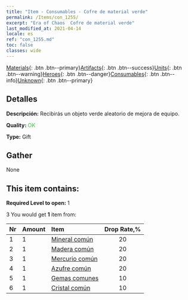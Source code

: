 ```yaml
---
title: "Item - Consumables - Cofre de material verde"
permalink: /Items/con_1255/
excerpt: "Era of Chaos  Cofre de material verde"
last_modified_at: 2021-04-14
locale: es
ref: "con_1255.md"
toc: false
classes: wide
---
```

 [Materials](/es/Items/){: .btn .btn--primary}[Artifacts](/es/Items/Artifacts/){: .btn .btn--success}[Units](/es/Items/Units/){: .btn .btn--warning}[Heroes](/es/Items/Heroes/){: .btn .btn--danger}[Consumables](/es/Items/Consumables/){: .btn .btn--info}[Unknown](/es/Items/Unknown/){: .btn .btn--primary}

## Detalles
 **Descripción:** Recibirás un objeto verde aleatorio de mejora de equipo.

 **Quality:** <span style="color: #32CD32">OK</span>

 **Type:** Gift

## Gather

  None

## This item contains:

 **Required Level to open:** 1

 3 You would get **1** item  from:

  | Nr | Amount |     Item    | Drop Rate,% |
  |:---|:-------|:------------|:---------:|
  | 1 | 1 | [Mineral común](/es/Items/mat_6/) | 20 | 
  | 2 | 1 | [Madera común](/es/Items/mat_7/) | 20 | 
  | 3 | 1 | [Mercurio común](/es/Items/mat_8/) | 20 | 
  | 4 | 1 | [Azufre común](/es/Items/mat_9/) | 20 | 
  | 5 | 1 | [Gemas comunes](/es/Items/mat_10/) | 10 | 
  | 6 | 1 | [Cristal común](/es/Items/mat_11/) | 10 | 
